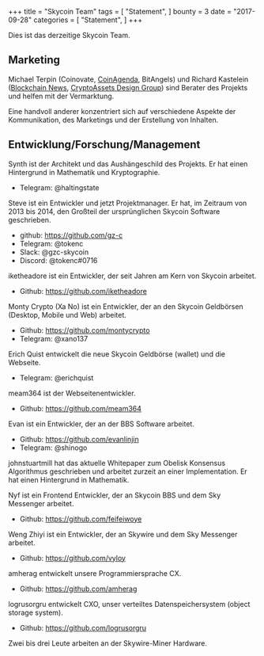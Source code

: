 +++
title = "Skycoin Team"
tags = [
    "Statement",
]
bounty = 3
date = "2017-09-28"
categories = [
    "Statement",
]
+++

Dies ist das derzeitige Skycoin Team.

## Marketing

Michael Terpin (Coinovate, [CoinAgenda](http://www.coinagenda.com/), BitAngels) und
Richard Kastelein ([Blockchain News](http://www.the-blockchain.com/),
[CryptoAssets Design Group](http://www.cryptoassets.io/))
sind Berater des Projekts und helfen mit der Vermarktung.

Eine handvoll anderer konzentriert sich auf verschiedene Aspekte der Kommunikation, des Marketings und der Erstellung von Inhalten.

## Entwicklung/Forschung/Management

Synth ist der Architekt und das Aushängeschild des Projekts. Er hat einen Hintergrund in Mathematik und Kryptographie.

* Telegram: @haltingstate

Steve ist ein Entwickler und jetzt Projektmanager. Er hat, im Zeitraum von 2013 bis 2014, den Großteil der ursprünglichen Skycoin Software geschrieben.

* github: https://github.com/gz-c
* Telegram: @tokenc
* Slack: @gzc-skycoin
* Discord: @tokenc#0716

iketheadore ist ein Entwickler, der seit Jahren am Kern von Skycoin arbeitet.

* Github: https://github.com/iketheadore

Monty Crypto (Xa No) ist ein Entwickler, der an den Skycoin Geldbörsen (Desktop, Mobile und Web) arbeitet.

* Github: https://github.com/montycrypto
* Telegram: @xano137

Erich Quist entwickelt die neue Skycoin Geldbörse (wallet) und die Webseite.

* Telegram: @erichquist

meam364 ist der Webseitenentwickler.

* Github: https://github.com/meam364

Evan ist ein Entwickler, der an der BBS Software arbeitet.

* Github: https://github.com/evanlinjin
* Telegram: @shinogo

johnstuartmill hat das aktuelle Whitepaper zum Obelisk Konsensus Algorithmus geschrieben und arbeitet zurzeit an einer Implementation. Er hat einen Hintergrund in Mathematik.

Nyf ist ein Frontend Entwickler, der an Skycoin BBS und dem Sky Messenger arbeitet.

* Github: https://github.com/feifeiwoye

Weng Zhiyi ist ein Entwickler, der an Skywire und dem Sky Messenger arbeitet.

* Github: https://github.com/vyloy

amherag entwickelt unsere Programmiersprache CX.

* Github: https://github.com/amherag

logrusorgru entwickelt CXO, unser verteiltes Datenspeichersystem (object storage system).

* Github: https://github.com/logrusorgru

Zwei bis drei Leute arbeiten an der Skywire-Miner Hardware.
